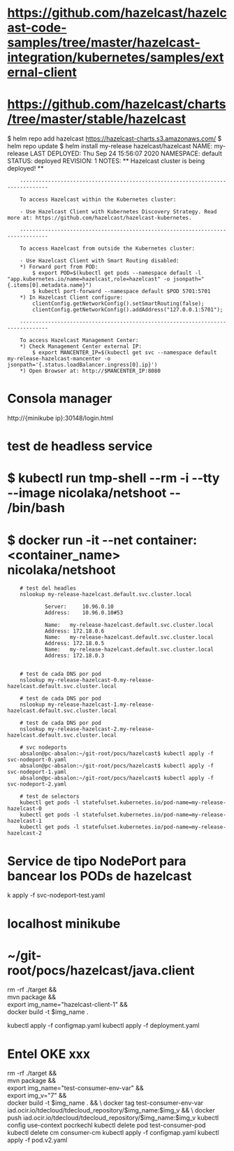 # https://github.com/hazelcast/hazelcast-code-samples/tree/master/hazelcast-integration/kubernetes/samples/external-client

# https://github.com/hazelcast/charts/tree/master/stable/hazelcast
$ helm repo add hazelcast https://hazelcast-charts.s3.amazonaws.com/
$ helm repo update
$ helm install my-release hazelcast/hazelcast
        NAME: my-release
        LAST DEPLOYED: Thu Sep 24 15:56:07 2020
        NAMESPACE: default
        STATUS: deployed
        REVISION: 1
        NOTES:
        ** Hazelcast cluster is being deployed! **

        -------------------------------------------------------------------------------

        To access Hazelcast within the Kubernetes cluster:

        - Use Hazelcast Client with Kubernetes Discovery Strategy. Read more at: https://github.com/hazelcast/hazelcast-kubernetes.

        -------------------------------------------------------------------------------

        To access Hazelcast from outside the Kubernetes cluster:

        - Use Hazelcast Client with Smart Routing disabled:
        *) Forward port from POD:
            $ export POD=$(kubectl get pods --namespace default -l "app.kubernetes.io/name=hazelcast,role=hazelcast" -o jsonpath="{.items[0].metadata.name}")
            $ kubectl port-forward --namespace default $POD 5701:5701
        *) In Hazelcast Client configure:
            clientConfig.getNetworkConfig().setSmartRouting(false);
            clientConfig.getNetworkConfig().addAddress("127.0.0.1:5701");

        -------------------------------------------------------------------------------

        To access Hazelcast Management Center:
        *) Check Management Center external IP:
            $ export MANCENTER_IP=$(kubectl get svc --namespace default my-release-hazelcast-mancenter -o jsonpath='{.status.loadBalancer.ingress[0].ip}')
        *) Open Browser at: http://$MANCENTER_IP:8080

# Consola manager
http://{minikube ip}:30148/login.html

# test de headless service
# $ kubectl run tmp-shell --rm -i --tty --image nicolaka/netshoot -- /bin/bash
# $ docker run -it --net container:<container_name> nicolaka/netshoot

        # test del headles
        nslookup my-release-hazelcast.default.svc.cluster.local

                Server:		10.96.0.10
                Address:	10.96.0.10#53

                Name:	my-release-hazelcast.default.svc.cluster.local
                Address: 172.18.0.6
                Name:	my-release-hazelcast.default.svc.cluster.local
                Address: 172.18.0.5
                Name:	my-release-hazelcast.default.svc.cluster.local
                Address: 172.18.0.3


        # test de cada DNS por pod
        nslookup my-release-hazelcast-0.my-release-hazelcast.default.svc.cluster.local

        # test de cada DNS por pod
        nslookup my-release-hazelcast-1.my-release-hazelcast.default.svc.cluster.local

        # test de cada DNS por pod
        nslookup my-release-hazelcast-2.my-release-hazelcast.default.svc.cluster.local

        # svc nodeports
        absalon@pc-absalon:~/git-root/pocs/hazelcast$ kubectl apply -f svc-nodeport-0.yaml 
        absalon@pc-absalon:~/git-root/pocs/hazelcast$ kubectl apply -f svc-nodeport-1.yaml 
        absalon@pc-absalon:~/git-root/pocs/hazelcast$ kubectl apply -f svc-nodeport-2.yaml 

        # test de selectors
        kubectl get pods -l statefulset.kubernetes.io/pod-name=my-release-hazelcast-0
        kubectl get pods -l statefulset.kubernetes.io/pod-name=my-release-hazelcast-1
        kubectl get pods -l statefulset.kubernetes.io/pod-name=my-release-hazelcast-2

# Service de tipo NodePort para bancear los PODs de hazelcast
k apply -f svc-nodeport-test.yaml


# localhost minikube
# ~/git-root/pocs/hazelcast/java.client
rm -rf ./target && \
mvn package && \
export img_name="hazelcast-client-1" && \
docker build -t $img_name .

kubectl apply -f configmap.yaml
kubectl apply -f deployment.yaml

# Entel OKE xxx
rm -rf ./target && \
mvn package && \
export img_name="test-consumer-env-var" && \
export img_v="7" && \
docker build -t $img_name .  && \
docker tag test-consumer-env-var iad.ocir.io/tdecloud/tdecloud_repository/$img_name:$img_v  && \
docker push iad.ocir.io/tdecloud/tdecloud_repository/$img_name:$img_v
kubectl config use-context pocrkechl
kubectl delete pod test-consumer-pod
kubectl delete cm consumer-cm
kubectl apply -f configmap.yaml
kubectl apply -f pod.v2.yaml